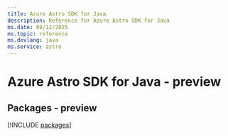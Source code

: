 ```yaml
---
title: Azure Astro SDK for Java
description: Reference for Azure Astro SDK for Java
ms.date: 08/12/2025
ms.topic: reference
ms.devlang: java
ms.service: astro
---
```

# Azure Astro SDK for Java - preview
## Packages - preview
[!INCLUDE [packages](astro-index.md)]
